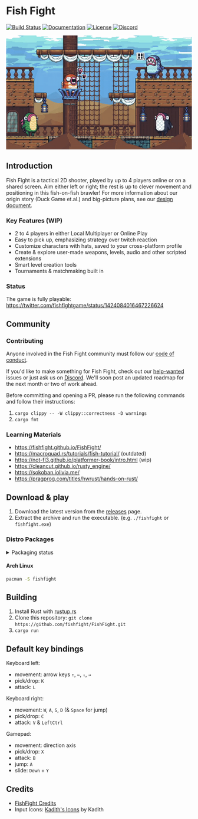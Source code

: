 # Fish Fight

[![Build Status](https://img.shields.io/github/workflow/status/fishfight/FishFight/Compilation%20check?logo=github&labelColor=1e1c24&color=8bcfcf)](https://github.com/fishfight/FishFight/actions) [![Documentation](https://img.shields.io/badge/documentation-fishfight.github.io-green.svg?labelColor=1e1c24&color=f3ee7a)](https://fishfight.github.io/FishFight/) [![License](https://img.shields.io/badge/License-MIT%20or%20Apache%202-green.svg?label=license&labelColor=1e1c24&color=34925e)](./LICENSE) [![Discord](https://img.shields.io/badge/chat-on%20discord-green.svg?logo=discord&logoColor=fff&labelColor=1e1c24&color=8d5b3f)](https://discord.gg/4smxjcheE5)

![Fish Fight Preview](./assets/preview.gif)

## Introduction

Fish Fight is a tactical 2D shooter, played by up to 4 players online or on a shared screen. Aim either left or right; the rest is up to clever movement and positioning in this fish-on-fish brawler! For more information about our origin story (Duck Game et.al.) and big-picture plans, see our [design document](https://www.notion.so/erlendsh/Fish-Fight-1647ed74217e4e38a59bd28f4f5bc81a).

### Key Features (WIP)

- 2 to 4 players in either Local Multiplayer or Online Play
- Easy to pick up, emphasizing strategy over twitch reaction
- Customize characters with hats, saved to your cross-platform profile
- Create & explore user-made weapons, levels, audio and other scripted extensions
- Smart level creation tools
- Tournaments & matchmaking built in

### Status

The game is fully playable: \
https://twitter.com/fishfightgame/status/1424084016467226624

## Community

### Contributing

Anyone involved in the Fish Fight community must follow our [code of conduct](https://github.com/fishfight/FishFight/blob/main/CODE_OF_CONDUCT.md).

If you'd like to make something for Fish Fight, check out our [help-wanted](https://github.com/fishfight/FishFight/labels/help%20wanted) issues or just ask us on [Discord](https://discord.gg/4smxjcheE5). We'll soon post an updated roadmap for the next month or two of work ahead.

Before committing and opening a PR, please run the following commands and follow their instructions:
1. `cargo clippy -- -W clippy::correctness -D warnings`
2. `cargo fmt`

### Learning Materials
- https://fishfight.github.io/FishFight/
- https://macroquad.rs/tutorials/fish-tutorial/ (outdated)
- https://not-fl3.github.io/platformer-book/intro.html (wip)
- https://cleancut.github.io/rusty_engine/
- https://sokoban.iolivia.me/
- https://pragprog.com/titles/hwrust/hands-on-rust/

## Download & play

1. Download the latest version from the [releases](https://github.com/fishfight/FishFight/releases) page.
2. Extract the archive and run the executable. (e.g. `./fishfight` or `fishfight.exe`)

### Distro Packages

<details>
  <summary>Packaging status</summary>

[![Packaging status](https://repology.org/badge/vertical-allrepos/fishfight.svg)](https://repology.org/project/fishfight/versions)

</details>

#### Arch Linux

```sh
pacman -S fishfight
```

## Building

1. Install Rust with [rustup.rs](https://rustup.rs/)
2. Clone this repository: `git clone https://github.com/fishfight/FishFight.git`
3. `cargo run`

## Default key bindings

Keyboard left:
- movement: arrow keys `↑`, `←`, `↓`, `→`
- pick/drop: `K`
- attack: `L`

Keyboard right:
- movement: `W`, `A`, `S`, `D` (& `Space` for jump)
- pick/drop: `C`
- attack: `V` & `LeftCtrl`

Gamepad:
- movement: direction axis
- pick/drop: `X`
- attack: `B`
- jump: `A`
- slide: `Down` + `Y`

## Credits

- [FishFight Credits](./CREDITS.md)
- Input Icons: [Kadith's Icons](https://kadith.itch.io/kadiths-free-icons) by Kadith
